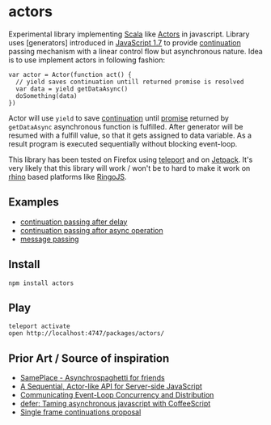 # actors #

Experimental library implementing [Scala] like [Actors] in javascript. Library
uses [generators] introduced in [JavaScript 1.7] to provide [continuation]
passing mechanism with a linear control flow but asynchronous nature. Idea is
to use implement actors in following fashion:

    var actor = Actor(function act() {
      // yield saves continuation untill returned promise is resolved
      var data = yield getDataAsync()
      doSomething(data)
    })

Actor will use `yield` to save [continuation] until [promise] returned by
`getDataAsync` asynchronous function is fulfilled. After generator will be
resumed with a fulfill value, so that it gets assigned to data variable.
As a result program is executed sequentially without blocking event-loop.

This library has been tested on Firefox using [teleport] and on [Jetpack]. It's
very likely that this library will work / won't be to hard to make it work on
[rhino] based platforms like [RingoJS].

## Examples ##

- [continuation passing after delay](https://github.com/Gozala/actors/blob/master/lib/examples/sleep.js)
- [continuation passing aftor async operation](https://github.com/Gozala/actors/blob/master/lib/examples/hello.js)
- [message passing](https://github.com/Gozala/actors/blob/master/lib/examples/receive.js)

## Install ##

    npm install actors

## Play ##

    teleport activate
    open http://localhost:4747/packages/actors/

## Prior Art / Source of inspiration ##

- [SamePlace - Asynchrospaghetti for friends](http://hyperstruct.net/2008/05/27/synchronous-invocation-in-javascript-part-1-problem-and-basic-solution/)
- [A Sequential, Actor-like API for Server-side JavaScript](http://blog.ometer.com/2010/11/28/a-sequential-actor-like-api-for-server-side-javascript/)
- [Communicating Event-Loop Concurrency and Distribution](http://wiki.ecmascript.org/doku.php?id=strawman:concurrency)
- [defer: Taming asynchronous javascript with CoffeeScript](http://gfxmonk.net/2010/07/04/defer-taming-asynchronous-javascript-with-coffeescript.html)
- [Single frame continuations proposal](https://mail.mozilla.org/pipermail/es-discuss/2010-March/010865.html)

[continuation]:http://en.wikipedia.org/wiki/Continuation
[event-loop]:http://en.wikipedia.org/wiki/Event_loop
[promise]:http://wiki.commonjs.org/wiki/Promises/B
[Scala]:http://www.scala-lang.org/
[RingoJS]:http://ringojs.org/
[rhino]:http://www.mozilla.org/rhino/
[Jetpack]:https://jetpack.mozillalabs.com/
[teleport]:http://jeditoolkit.com/teleport/#guide
[JavaScript 1.7]:https://developer.mozilla.org/en/JavaScript/New_in_JavaScript/1.7
[Generatiors]:https://developer.mozilla.org/en/JavaScript/Guide/Iterators_and_Generators
[Actors]:http://en.wikipedia.org/wiki/Actor_model

